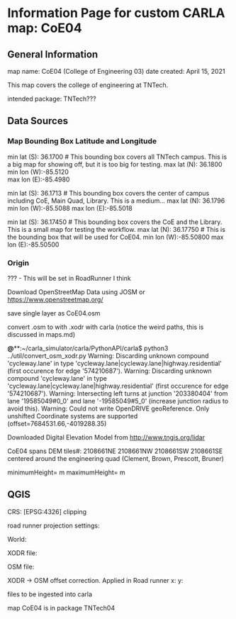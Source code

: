 # Information Page for custom CARLA map: CoE04 

## General Information 
map name: CoE04 (College of Engineering 03)
date created: April 15, 2021

This map covers the college of engineering at TNTech.

intended package: TNTech???

## Data Sources


### Map Bounding Box Latitude and Longitude

min lat (S): 36.1700  # This bounding box covers all TNTech campus. This is a big map for showing off, but it is too big for testing. 
max lat (N): 36.1800  
min lon (W):-85.5120  
max lon (E):-85.4980

min lat (S): 36.1713  # This bounding box covers the center of campus including CoE, Main Quad, Library. This is a medium...
max lat (N): 36.1796
min lon (W):-85.5088
max lon (E):-85.5018

min lat (S): 36.17450  # This bounding box covers the CoE and the Library. This is a small map for testing the workflow.
max lat (N): 36.17750  # This is the bounding box that will be used for CoE04.
min lon (W):-85.50800
max lon (E):-85.50500


### Origin

??? - This will be set in RoadRunner I think 

Download OpenStreetMap Data using JOSM or https://www.openstreetmap.org/

save single layer as CoE04.osm

convert .osm to with .xodr with carla (notice the weird paths, this is discussed in maps.md)

******@********:~/carla_simulator/carla/PythonAPI/carla$ python3 ../util/convert_osm_xodr.py 
Warning: Discarding unknown compound 'cycleway.lane' in type 'cycleway.lane|cycleway.lane|highway.residential' (first occurence for edge '574210687').
Warning: Discarding unknown compound 'cycleway.lane' in type 'cycleway.lane|cycleway.lane|highway.residential' (first occurence for edge '574210687').
Warning: Intersecting left turns at junction '203380404' from lane '19585049#0_0' and lane '-19585049#5_0' (increase junction radius to avoid this).
Warning: Could not write OpenDRIVE geoReference. Only unshifted Coordinate systems are supported (offset=7684531.66,-4019288.35)




Downloaded Digital Elevation Model from http://www.tngis.org/lidar

CoE04 spans DEM tiles#: 2108661NE 2108661NW 2108661SW 2108661SE
centered around the engineering quad (Clement, Brown, Prescott, Bruner)



minimumHeight=  m
maximumHeight=  m



## QGIS
CRS: [EPSG:4326]
clipping 

road runner projection settings:

World:

XODR file:

OSM file:

XODR -> OSM offset correction. Applied in Road runner
x:
y:


files to be ingested into carla

map CoE04 is in package TNTech04
